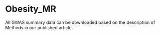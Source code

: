 # Obesity_MR

All GWAS summary data can be downloaded based on the description of Methods in our published article.
